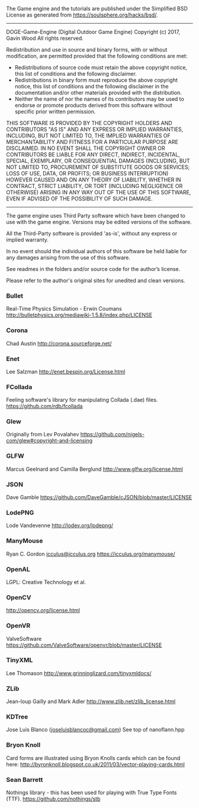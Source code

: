 The Game engine and the tutorials are published under the Simplified BSD License as generated from https://soulsphere.org/hacks/bsd/.

---

DOGE-Game-Engine (Digital Outdoor Game Engine)
Copyright (c) 2017, Gavin Wood 
All rights reserved. 

Redistribution and use in source and binary forms, with or without 
modification, are permitted provided that the following conditions are met: 

 * Redistributions of source code must retain the above copyright notice, 
   this list of conditions and the following disclaimer. 
 * Redistributions in binary form must reproduce the above copyright 
   notice, this list of conditions and the following disclaimer in the 
   documentation and/or other materials provided with the distribution. 
 * Neither the name of  nor the names of its contributors may be used to 
   endorse or promote products derived from this software without specific 
   prior written permission. 

THIS SOFTWARE IS PROVIDED BY THE COPYRIGHT HOLDERS AND CONTRIBUTORS "AS IS" 
AND ANY EXPRESS OR IMPLIED WARRANTIES, INCLUDING, BUT NOT LIMITED TO, THE 
IMPLIED WARRANTIES OF MERCHANTABILITY AND FITNESS FOR A PARTICULAR PURPOSE 
ARE DISCLAIMED. IN NO EVENT SHALL THE COPYRIGHT OWNER OR CONTRIBUTORS BE 
LIABLE FOR ANY DIRECT, INDIRECT, INCIDENTAL, SPECIAL, EXEMPLARY, OR 
CONSEQUENTIAL DAMAGES (INCLUDING, BUT NOT LIMITED TO, PROCUREMENT OF 
SUBSTITUTE GOODS OR SERVICES; LOSS OF USE, DATA, OR PROFITS; OR BUSINESS 
INTERRUPTION) HOWEVER CAUSED AND ON ANY THEORY OF LIABILITY, WHETHER IN 
CONTRACT, STRICT LIABILITY, OR TORT (INCLUDING NEGLIGENCE OR OTHERWISE) 
ARISING IN ANY WAY OUT OF THE USE OF THIS SOFTWARE, EVEN IF ADVISED OF THE 
POSSIBILITY OF SUCH DAMAGE. 

---

The game engine uses Third Party software which have been changed to use with the game engine.
Versions may be edited versions of the software. 


All the Third-Party software is provided 'as-is', without any express or implied warranty. 

In no event should the individual authors of this software be held liable for any damages arising from the use of this software.


See readmes in the folders and/or source code for the author’s license.

Please refer to the author's original sites for unedited and clean versions.

### Bullet 		
Real-Time Physics Simulation - Erwin Coumans
http://bulletphysics.org/mediawiki-1.5.8/index.php/LICENSE

### Corona
Chad Austin
http://corona.sourceforge.net/

### Enet
Lee Salzman
http://enet.bespin.org/License.html

### FCollada
Feeling software's library for manipulating Collada (.dae) files.
https://github.com/rdb/fcollada

### Glew
Originally from Lev Povalahev
https://github.com/nigels-com/glew#copyright-and-licensing

### GLFW		
Marcus Geelnard and Camilla Berglund
http://www.glfw.org/license.html

### JSON			
Dave Gamble
https://github.com/DaveGamble/cJSON/blob/master/LICENSE

### LodePNG	
Lode Vandevenne
http://lodev.org/lodepng/

### ManyMouse	
Ryan C. Gordon <icculus@icculus.org>
https://icculus.org/manymouse/

### OpenAL	
LGPL: Creative Technology et al.

### OpenCV
http://opencv.org/license.html

### OpenVR
ValveSoftware
https://github.com/ValveSoftware/openvr/blob/master/LICENSE 

### TinyXML	
Lee Thomason
http://www.grinninglizard.com/tinyxmldocs/

### ZLib		
Jean-loup Gailly and Mark Adler
http://www.zlib.net/zlib_license.html

### KDTree		
Jose Luis Blanco (joseluisblancoc@gmail.com)
See top of nanoflann.hpp

### Bryon Knoll
Card forms are illustrated using Bryon Knolls cards which can be found here:
http://byronknoll.blogspot.co.uk/2011/03/vector-playing-cards.html

### Sean Barrett
Nothings library - this has been used for playing with True Type Fonts (TTF).
https://github.com/nothings/stb
